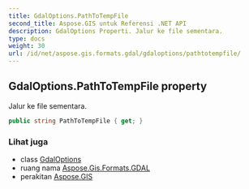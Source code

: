 ```yaml
---
title: GdalOptions.PathToTempFile
second_title: Aspose.GIS untuk Referensi .NET API
description: GdalOptions Properti. Jalur ke file sementara.
type: docs
weight: 30
url: /id/net/aspose.gis.formats.gdal/gdaloptions/pathtotempfile/
---
```

## GdalOptions.PathToTempFile property

Jalur ke file sementara.

```csharp
public string PathToTempFile { get; }
```

### Lihat juga

* class [GdalOptions](../)
* ruang nama [Aspose.Gis.Formats.GDAL](../../gdaloptions/)
* perakitan [Aspose.GIS](../../../)


